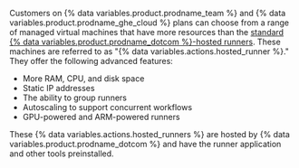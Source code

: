 Customers on {% data variables.product.prodname_team %} and {% data variables.product.prodname_ghe_cloud %} plans can choose from a range of managed virtual machines that have more resources than the [standard {% data variables.product.prodname_dotcom %}-hosted runners](/actions/using-github-hosted-runners/about-github-hosted-runners#supported-runners-and-hardware-resources). These machines are referred to as "{% data variables.actions.hosted_runner %}." They offer the following advanced features:

* More RAM, CPU, and disk space
* Static IP addresses
* The ability to group runners
* Autoscaling to support concurrent workflows
* GPU-powered and ARM-powered runners

These {% data variables.actions.hosted_runners %} are hosted by {% data variables.product.prodname_dotcom %} and have the runner application and other tools preinstalled.
